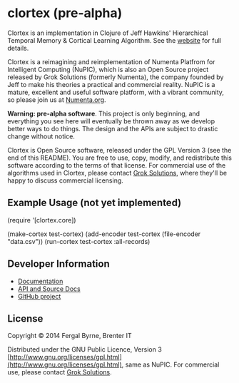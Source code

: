 # clortex (pre-alpha)

Clortex is an implementation in Clojure of Jeff Hawkins' Hierarchical Temporal Memory & Cortical Learning Algorithm. See the [website](http://fergalbyrne.github.io) for full details.

Clortex is a reimagining and reimplementation of Numenta Platfrom for Intelligent Computing (NuPIC), which
is also an Open Source project released by Grok Solutions (formerly Numenta), the company founded by Jeff to
make his theories a practical and commercial reality. NuPIC is a mature, excellent and useful software platform, with a vibrant community, so please join us at [Numenta.org](http://numenta.org).

**Warning: pre-alpha software**. This project is only beginning, and everything you see here will eventually be thrown away as we develop better ways to do things. The design and the APIs are subject to drastic change without notice.

Clortex is Open Source software, released under the GPL Version 3 (see the end of this README). You are free to use, copy, modify, and redistribute this software according to the terms of that license. For commercial use of the algorithms used in Clortex, please contact [Grok Solutions](http://groksolutions.com), where they'll be happy to discuss commercial licensing.

## Example Usage (not yet implemented)

(require '[clortex.core])

(make-cortex test-cortex)
(add-encoder test-cortex (file-encoder "data.csv"))
(run-cortex test-cortex :all-records)

## Developer Information

* [Documentation](http://fergalbyrne.github.io)
* [API and Source Docs](http://fergalbyrne.github.io/uberdoc.html)
* [GitHub project](https://github.com/fergalbyrne/clortex)

## License

Copyright &copy; 2014 Fergal Byrne, Brenter IT

Distributed under the GNU Public Licence, Version 3 [http://www.gnu.org/licenses/gpl.html](http://www.gnu.org/licenses/gpl.html), same as NuPIC. For commercial use, please contact [Grok Solutions](http://groksolutions.com).
